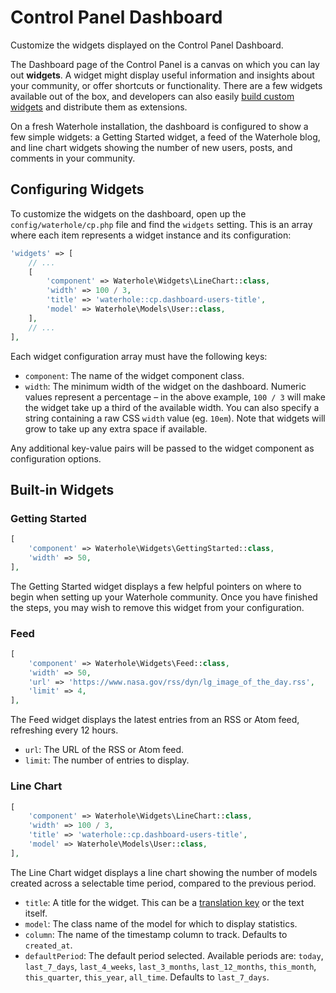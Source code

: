 # Control Panel Dashboard

Customize the widgets displayed on the Control Panel Dashboard.

The Dashboard page of the Control Panel is a canvas on which you can lay out **widgets**. A widget might display useful information and insights about your community, or offer shortcuts or functionality. There are a few widgets available out of the box, and developers can also easily [build custom widgets](./cp.md#widgets) and distribute them as extensions.

On a fresh Waterhole installation, the dashboard is configured to show a few simple widgets: a Getting Started widget, a feed of the Waterhole blog, and line chart widgets showing the number of new users, posts, and comments in your community.

## Configuring Widgets

To customize the widgets on the dashboard, open up the `config/waterhole/cp.php` file and find the `widgets` setting. This is an array where each item represents a widget instance and its configuration:

```php
'widgets' => [
    // ...
    [
        'component' => Waterhole\Widgets\LineChart::class,
        'width' => 100 / 3,
        'title' => 'waterhole::cp.dashboard-users-title',
        'model' => Waterhole\Models\User::class,
    ],
    // ...
],
```

Each widget configuration array must have the following keys:

-   `component`: The name of the widget component class.
-   `width`: The minimum width of the widget on the dashboard. Numeric values represent a percentage – in the above example, `100 / 3` will make the widget take up a third of the available width. You can also specify a string containing a raw CSS `width` value (eg. `10em`). Note that widgets will grow to take up any extra space if available.

Any additional key-value pairs will be passed to the widget component as configuration options.

## Built-in Widgets

### Getting Started

```php
[
    'component' => Waterhole\Widgets\GettingStarted::class,
    'width' => 50,
],
```

The Getting Started widget displays a few helpful pointers on where to begin when setting up your Waterhole community. Once you have finished the steps, you may wish to remove this widget from your configuration.

### Feed

```php
[
    'component' => Waterhole\Widgets\Feed::class,
    'width' => 50,
    'url' => 'https://www.nasa.gov/rss/dyn/lg_image_of_the_day.rss',
    'limit' => 4,
],
```

The Feed widget displays the latest entries from an RSS or Atom feed, refreshing every 12 hours.

-   `url`: The URL of the RSS or Atom feed.
-   `limit`: The number of entries to display.

### Line Chart

```php
[
    'component' => Waterhole\Widgets\LineChart::class,
    'width' => 100 / 3,
    'title' => 'waterhole::cp.dashboard-users-title',
    'model' => Waterhole\Models\User::class,
],
```

The Line Chart widget displays a line chart showing the number of models created across a selectable time period, compared to the previous period.

-   `title`: A title for the widget. This can be a [translation key](./localization.md) or the text itself.
-   `model`: The class name of the model for which to display statistics.
-   `column`: The name of the timestamp column to track. Defaults to `created_at`.
-   `defaultPeriod`: The default period selected. Available periods are: `today`, `last_7_days`, `last_4_weeks`, `last_3_months`, `last_12_months`, `this_month`, `this_quarter`, `this_year`, `all_time`. Defaults to `last_7_days`.
